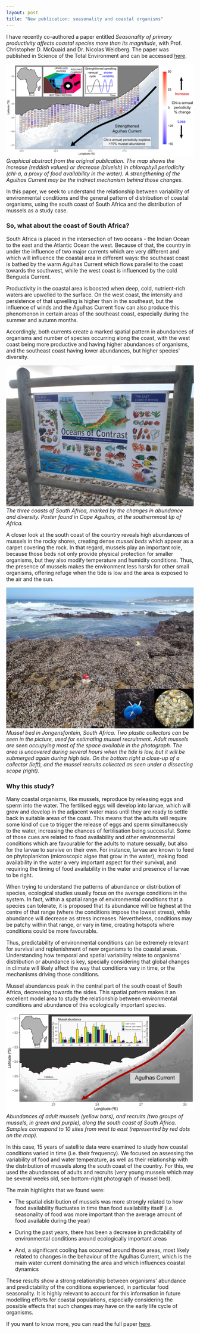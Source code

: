 ```yaml
---
layout: post
title: "New publication: seasonality and coastal organisms"
---
```


I have recently co-authored a paper entitled *Seasonality of primary productivity affects coastal species more than its magnitude*, with Prof. Christopher D. McQuaid and Dr. Nicolas Weidberg. The paper was published in Science of the Total Environment and can be accessed [here](https://doi.org/10.1016/j.scitotenv.2020.143740).

![Graphical-abstract](/assets/graphical-abstract.png) *Graphical abstract from the original publication. The map shows the increase (reddish values) or decrease (blueish) in chlorophyll periodicity (chl-a, a proxy of food availability in the water). A strengthening of the Agulhas Current may be the indirect mechanism behind those changes.*

In this paper, we seek to understand the relationship between variability of environmental conditions and the general pattern of distribution of coastal organisms, using the south coast of South Africa and the distribution of mussels as a study case.

### So, what about the coast of South Africa?

South Africa is placed in the intersection of two oceans - the Indian Ocean to the east and the Atlantic Ocean the west. Because of that, the country in under the influence of two major currents which are very different and which will influence the coastal area in different ways: the southeast coast is bathed by the warm Agulhas Current which flows parallel to the coast towards the southwest, while the west coast is influenced by the cold Benguela Current.

Productivity in the coastal area is boosted when deep, cold, nutrient-rich waters are upwelled to the surface. On the west coast, the intensity and persistence of that upwelling is higher than in the southeast, but the influence of winds and the Agulhas Current flow can also produce this phenomenon in certain areas of the southeast coast, especially during the summer and autumn months.

Accordingly, both currents create a marked spatial pattern in abundances of organisms and number of species occurring along the coast, with the west coast being more productive and having higher abundances of organisms, and the southeast coast having lower abundances, but higher species' diversity.

![Diversity](/assets/coast-diversity.JPG) *The three coasts of South Africa, marked by the changes in abundance and diversity. Poster found in Cape Agulhas, at the southernmost tip of Africa.*

A closer look at the south coast of the country reveals high abundances of mussels in the rocky shores, creating dense *mussel beds* which appear as a carpet covering the rock. In that regard, mussels play an important role, because those beds not only provide physical protection for smaller organisms, but they also modify temperature and humidity conditions. Thus, the presence of mussels makes the environment less harsh for other small organisms, offering refuge when the tide is low and the area is exposed to the air and the sun.

![Mussel-beds](/assets/mussel-bed.png) *Mussel bed in Jongensfontein, South Africa. Two plastic collectors can be seen in the picture, used for estimating mussel recruitment. Adult mussels are seen occupying most of the space available in the photograph. The area is uncovered during several hours when the tide is low, but it will be submerged again during high tide. On the bottom right a close-up of a collector (left), and the mussel recruits collected as seen under a dissecting scope (right).*

### Why this study?

Many coastal organisms, like mussels, reproduce by releasing eggs and sperm into the water. The fertilised eggs will develop into larvae, which will grow and develop in the adjacent water mass until they are ready to settle back in suitable areas of the coast. This means that the adults will require some kind of cue to trigger the release of eggs and sperm simultaneously to the water, increasing the chances of fertilisation being successful. Some of those cues are related to food availability and other environmental conditions which are favourable for the adults to mature sexually, but also for the larvae to survive on their own. For instance, larvae are known to feed on phytoplankton (microscopic algae that grow in the water), making food availability in the water a very important aspect for their survival, and requiring the timing of food availability in the water and presence of larvae to be right.

When trying to understand the patterns of abundance or distribution of species, ecological studies usually focus on the average conditions in the system. In fact, within a spatial range of environmental conditions that a species can tolerate, it is proposed that its abundance will be highest at the centre of that range (where the conditions impose the lowest stress), while abundance will decrease as stress increases. Nevertheless, conditions may be patchy within that range, or vary in time, creating hotspots where conditions could be more favourable.

Thus, predictability of environmental conditions can be extremely relevant for survival and replenishment of new organisms to the coastal areas. Understanding how temporal and spatial variability relate to organisms' distribution or abundance is key, specially considering that global changes in climate will likely affect the way that conditions vary in time, or the mechanisms driving those conditions.

Mussel abundances peak in the central part of the south coast of South Africa, decreasing towards the sides. This spatial pattern makes it an excellent model area to study the relationship between environmental conditions and abundance of this ecologically important species.

![Mussel-abundances-along-the-coast](/assets/mussel-abundance.png) *Abundances of adult mussels (yellow bars), and recruits (two groups of mussels, in green and purple), along the south coast of South Africa. Samples correspond to 10 sites from west to east (represented by red dots on the map).*

In this case, 15 years of satellite data were examined to study how coastal conditions varied in time (i.e. their frequency). We focused on assessing the variability of food and water temperature, as well as their relationship with the distribution of mussels along the south coast of the country. For this, we used the abundances of adults and recruits (very young mussels which may be several weeks old, see bottom-right photograph of mussel bed).

The main highlights that we found were:

- The spatial distribution of mussels was more strongly related to how food availability fluctuates in time than food availability itself (i.e. seasonality of food was more important than the average amount of food available during the year)

- During the past years, there has been a decrease in predictability of environmental conditions around ecologically important areas

- And, a significant cooling has occurred around those areas, most likely related to changes in the behaviour of the Agulhas Current, which is the main water current dominating the area and which influences coastal dynamics

These results show a strong relationship between organisms' abundance and predictability of the conditions experienced, in particular food seasonality. It is highly relevant to account for this information in future modelling efforts for coastal populations, especially considering the possible effects that such changes may have on the early life cycle of organisms.

If you want to know more, you can read the full paper [here](https://doi.org/10.1016/j.scitotenv.2020.143740).

